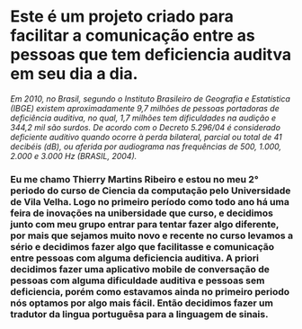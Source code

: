 # Este é um projeto criado para facilitar a comunicação entre as pessoas que tem deficiencia auditva em seu dia a dia.



*Em 2010, no Brasil, segundo o Instituto Brasileiro de Geografia e Estatística
(IBGE) existem aproximadamente 9,7 milhões de pessoas portadoras de deficiência
auditiva, no qual, 1,7 milhões tem dificuldades na audição e 344,2 mil são surdos. De
acordo com o Decreto 5.296/04 é considerado deficiente auditivo quando ocorre à perda
bilateral, parcial ou total de 41 decibéis (dB), ou aferida por audiograma nas frequências de
500, 1.000, 2.000 e 3.000 Hz (BRASIL, 2004).*



### Eu me chamo Thierry Martins Ribeiro e estou no meu 2° periodo do curso de Ciencia da computação pelo Universidade de Vila Velha. Logo no primeiro período como todo ano há uma feira de inovações na unibersidade que curso, e decidimos junto com meu grupo entrar para tentar fazer algo diferente, por mais que sejamos muito novo e recente no curso levamos a sério e decidimos fazer algo que facilitasse e comunicação entre pessoas com alguma deficiencia auditiva. A priori decidimos fazer uma aplicativo mobile de conversação de pessoas com alguma dificuldade auditiva e pessoas sem deficiencia, porém como estavamos ainda no primeiro periodo nós optamos por algo mais fácil. Então decidimos fazer um tradutor da lingua portuguêsa para a linguagem de sinais.




